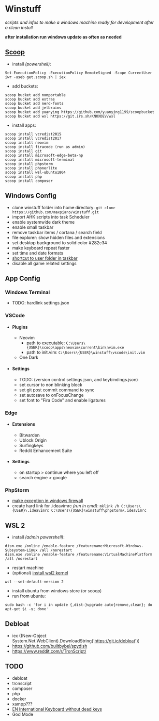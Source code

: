 # Winstuff

_scripts and infos to make a windows machine ready for development after a clean install_

**after installation run windows update as often as needed**

## [Scoop](https://github.com/lukesampson/scoop)

- install _(powershell)_:

```
Set-ExecutionPolicy -ExecutionPolicy RemoteSigned -Scope CurrentUser
iwr -useb get.scoop.sh | iex
```

- add buckets:

```
scoop bucket add nonportable
scoop bucket add extras
scoop bucket add nerd-fonts
scoop bucket add jetbrains
scoop bucket add yuanying https://github.com/yuanying1199/scoopbucket
scoop bucket add wsl https://git.irs.sh/KNOXDEV/wsl
```

<!-- scoop bucket add Ash258 'https://github.com/Ash258/Scoop-Ash258.git' -->

- install apps:

```
scoop install vcredist2015
scoop install vcredist2017
scoop install neovim
scoop install firacode (run as admin)
scoop install git
scoop install microsoft-edge-beta-np
scoop install microsoft-terminal
scoop install phpstorm
scoop install phonerlite
scoop install wsl-ubuntu1804
scoop install php
scoop install composer
```

<!-- scoop install Ash258/docker -->

## Windows Config

- clone winstuff folder into home directory: `git clone https://github.com/maxpiano/winstuff.git`
- import AHK scripts into task Scheduler
- enable systemwide dark theme
- enable small taskbar
- remove taskbar items / cortana / search field
- file explorer: show hidden files and extensions
- set desktop background to solid color #282c34
- make keyboard repeat faster
- set time and date formats
- [shortcut to user folder in taskbar](https://www.howtogeek.com/howto/17415/set-the-windows-explorer-startup-folder-in-windows-7/)
- disable all game related settings

## App Config

### Windows Terminal

- TODO: hardlink settings.json

### VSCode

- #### Plugins
  - Neovim
    - path to executable: `C:\Users\{USER}\scoop\apps\neovim\current\bin\nvim.exe`
    - path to init.vim: `C:\Users\{USER}\winstuff\vscode\init.vim`
  - One Dark
- #### Settings
  - TODO: (version control settings.json, and keybindings.json)
  - set cursor to non blinking block
  - set git post commit command to sync
  - set autosave to onFocusChange
  - set font to "Fira Code" and enable ligatures

### Edge

- #### Extensions
  - Bitwarden
  - Ublock Origin
  - Surfingkeys
  - Reddit Enhancement Suite
- #### Settings
  - on startup > continue where you left off
  - search engine > google

### PhpStorm

- [make exception in windows firewall](https://intellij-support.jetbrains.com/hc/en-us/articles/360005028939)
- create hard link for .ideavimrc _(run in cmd)_: `mklink /h C:\Users\{USER}\.ideavimrc C:\Users\{USER}\winstuff\phpstorm\.ideavimrc`

## WSL 2

- install _(admin powershell)_:

```
dism.exe /online /enable-feature /featurename:Microsoft-Windows-Subsystem-Linux /all /norestart
dism.exe /online /enable-feature /featurename:VirtualMachinePlatform /all /norestart
```

- restart machine
- (optional) [install wsl2 kernel](https://aka.ms/wsl2kernel)

```
wsl --set-default-version 2
```

- install ubuntu from windows store (or scoop)
- run from ubuntu:

```
sudo bash -c 'for i in update {,dist-}upgrade auto{remove,clean}; do apt-get $i -y; done'
```

## Debloat

- iex ((New-Object System.Net.WebClient).DownloadString('https://git.io/debloat'))
- https://github.com/builtbybel/spydish
- https://www.reddit.com/r/TronScript/

## TODO

- debloat
- tronscript
- composer
- php
- docker
- xampp???
- [EN International Keyboard without dead keys](https://github.com/thomasfaingnaert/win-us-intl-altgr/releases/download/v1.0/us-inter.zip)
- God Mode
